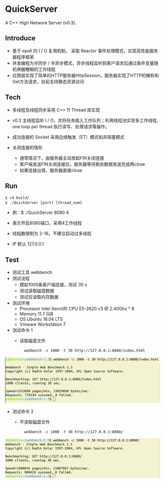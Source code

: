 # QuickServer
A C++ High Network Server (v0.3).

## Introduce
 * 基于 epoll 的 I / O 复用机制， 采取 Reactor 事件处理模式，实现高性能服务器程序框架
 * 并发编程为半同步 / 半异步模式，异步线程监听到客户请求后通过条件变量随机唤醒睡眠的工作线程
 * 应用层实现了简单的HTTP服务器HttpSession，服务器实现了HTTP的解析和Get方法请求，目前支持静态资源访问

## Tech
 * 多线程及线程同步采用 C++ 11 Thread 库实现

 * v0.3 主线程监听 I / O，并将任务插入工作队列；利用线程池实现多工作线程, one loop per thread 执行读写、处理请求等操作。

 * 成功连接的 Socket 采用边缘触发（ET）模式和非阻塞模式

 * 关闭连接的情形
   * 通常情况下，由服务器主动发起FIN关闭连接
   * 客户端发送FIN关闭连接后，服务器等待剩余数据发送完成再close
   * 如果连接出错，服务器直接close

## Run  
	$ cd build/
	$ ./QuickServer [port] [thread_num]
	  
	  
  * 例：$ ./QuickServer 8080 4 
  
  * 表示开启8080端口，采用4工作线程
  
  * 线程数限制为 2-16，不建议启动过多线程
  
  * IP 默认 127.0.0.1

## Test
* 测试工具 webbench
* 测试流程
	* 模拟1000条客户端连接，测试 30 s
	* 测试读取磁盘数据
	* 测试仅读取内存数据
* 测试环境
	* Processor Intel Xeon(R) CPU E5-2620 v3 @ 2.40Ghz * 8
	* Memory 11.7 GiB
	* OS Ubuntu 18.04 LTS
	* Vmware Workstation 7
* 测试命令 1
	* 读取磁盘文件

			webbench -c 1000 -t 30 http://127.0.0.1:8080/index.html

![IO-affected](https://github.com/Heathcliff4689/QuickServer/blob/v0.3/test/IO_imfe.png)
* 测试命令 2
	* 不读取磁盘文件

			webbench -c 1000 -t 30 http://127.0.0.1:8080/

![Non-IO impacted](https://github.com/Heathcliff4689/QuickServer/blob/v0.3/test/NON-IO_imfe.png)



	
